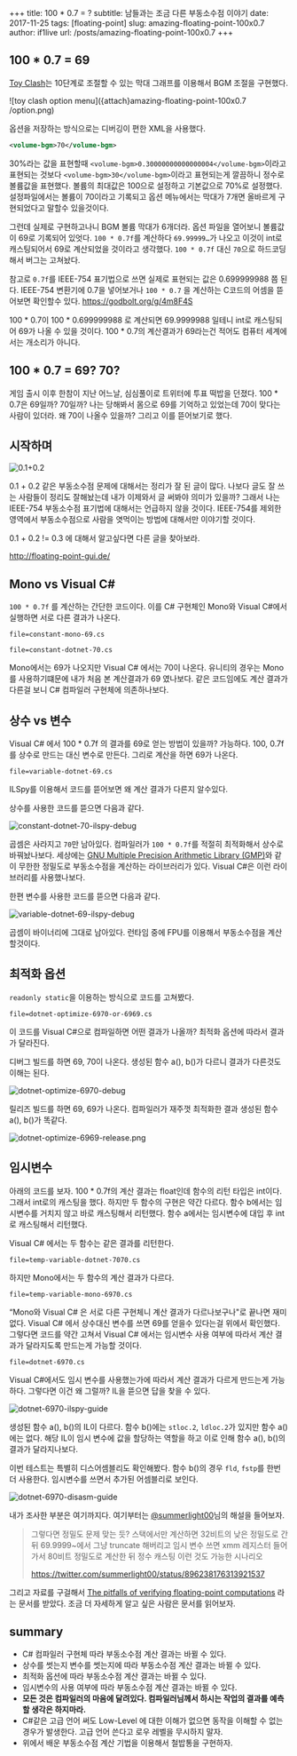 +++
title: 100 * 0.7 = ?
subtitle: 남들과는 조금 다른 부동소수점 이야기
date: 2017-11-25
tags: [floating-point]
slug: amazing-floating-point-100x0.7
author: if1live
url: /posts/amazing-floating-point-100x0.7
+++

## 100 * 0.7 = 69

[Toy Clash][toyclash]는 10단계로 조절할 수 있는 막대 그래프를 이용해서 BGM 조절을 구현했다.

![toy clash option menu]({attach}amazing-floating-point-100x0.7
/option.png)

옵션을 저장하는 방식으로는 디버깅이 편한 XML을 사용했다.

```xml
<volume-bgm>70</volume-bgm>
```

30%라는 값을 표현할때 `<volume-bgm>0.30000000000000004</volume-bgm>`이라고 표현되는 것보다 `<volume-bgm>30</volume-bgm>`이라고 표현되는게 깔끔하니 정수로 볼륨값을 표현했다.
볼륨의 최대값은 100으로 설정하고 기본값으로 70%로 설정했다.
설정파일에서는 볼륨이 70이라고 기록되고 옵션 메뉴에서는 막대가 7개면 올바르게 구현되었다고 말할수 있을것이다.

그런데 실제로 구현하고나니 BGM 볼륨 막대가 6개더라.
옵션 파일을 열어보니 볼륨값이 69로 기록되어 있엇다.
 `100 * 0.7f`를 계산하다 `69.99999…`가 나오고 이것이 int로 캐스팅되어서 69로 계산되었을 것이라고 생각했다.
 `100 * 0.7f` 대신 `70`으로 하드코딩해서 버그는 고쳐놨다.


참고로 `0.7f`를 IEEE-754 표기법으로 쓰면 실제로 표현되는 값은 0.699999988 쯤 된다.
IEEE-754 변환기에 0.7을 넣어보거나 `100 * 0.7` 을 계산하는 C코드의 어셈을 뜯어보면 확인할수 있다. 
https://godbolt.org/g/4m8F4S

100 * 0.7이 100 * 0.699999988 로 계산되면 69.9999988 일테니 int로 캐스팅되어 69가 나올 수 있을 것이다.
100 * 0.7의 계산결과가 69라는건 적어도 컴퓨터 세계에서는 개소리가 아니다.   

## 100 * 0.7 = 69? 70?

게임 출시 이후 한참이 지난 어느날, 심심풀이로 트위터에 투표 떡밥을 던졌다.
100 * 0.7은 69일까? 70일까? 
나는 당해봐서 몸으로 69를 기억하고 있었는데 70이 맞다는 사람이 있더라.
왜 70이 나올수 있을까? 그리고 이를 뜯어보기로 했다.


## 시작하며


![0.1+0.2]({attach}amazing-floating-point-100x0.7/0.1+0.2.png)

0.1 + 0.2 같은 부동소수점 문제에 대해서는 정리가 잘 된 글이 많다. 
나보다 글도 잘 쓰는 사람들이 정리도 잘해놨는데 내가 이제와서 글 써봐야 의미가 있을까?
그래서 나는 IEEE-754 부동소수점 표기법에 대해서는 언급하지 않을 것이다.
IEEE-754를 제외한 영역에서 부동소수점으로 사람을 엿먹이는 방법에 대해서만 이야기할 것이다.

0.1 + 0.2 != 0.3 에 대해서 알고싶다면 다른 글을 찾아보라.

http://floating-point-gui.de/



## Mono vs Visual C#

`100 * 0.7f` 를 계산하는 간단한 코드이다.
이를 C# 구현체인 Mono와 Visual C#에서 실행하면 서로 다른 결과가 나온다.

~~~maya:view
file=constant-mono-69.cs
~~~

~~~maya:view
file=constant-dotnet-70.cs
~~~

Mono에서는 69가 나오지만 Visual C# 에서는 70이 나온다.
유니티의 경우는 Mono를 사용하기떄문에 내가 처음 본 계산결과가 69 였나보다.
같은 코드임에도 계산 결과가 다른걸 보니 C# 컴파일러 구현체에 의존하나보다.


## 상수 vs 변수

Visual C# 에서 100 * 0.7f 의 결과를 69로 얻는 방법이 있을까? 가능하다.
100,  0.7f 를 상수로 만드는 대신 변수로 만든다. 그리로 계산을 하면 69가 나온다.

~~~maya:view
file=variable-dotnet-69.cs
~~~

ILSpy를 이용해서 코드를 뜯어보면 왜 계산 결과가 다른지 알수있다.

상수를 사용한 코드를 뜯으면 다음과 같다.

![constant-dotnet-70-ilspy-debug]({attach}amazing-floating-point-100x0.7/constant-dotnet-70-ilspy-debug.png)

곱셈은 사라지고 `70`만 남아있다. 컴파일러가 `100 * 0.7f`를 적절히 최적화해서 상수로 바꿔놨나보다.
세상에는 [GNU Multiple Precision Arithmetic Library (GMP)][wiki-gmp]와 같이 무한한 정밀도로 부동소수점을 계산하는 라이브러리가 있다.
Visual C#은 이런 라이브러리를 사용했나보다.

한편 변수를 사용한 코드를 뜯으면 다음과 같다.

![variable-dotnet-69-ilspy-debug]({attach}amazing-floating-point-100x0.7/variable-dotnet-69-ilspy-debug.png)

곱셈이 바이너리에 그대로 남아있다.
런타임 중에 FPU를 이용해서 부동소수점을 계산할것이다.

## 최적화 옵션

`readonly static`을 이용하는 방식으로 코드를 고쳐봤다.

~~~maya:view
file=dotnet-optimize-6970-or-6969.cs
~~~

이 코드를 Visual C#으로 컴파일하면 어떤 결과가 나올까?
최적화 옵션에 따라서 결과가 달라진다.

디버그 빌드를 하면 69, 70이 나온다.
생성된 함수 a(), b()가 다르니 결과가 다른것도 이해는 된다.

![dotnet-optimize-6970-debug]({attach}amazing-floating-point-100x0.7/dotnet-optimize-6970-debug.png)

릴리즈 빌드를 하면 69, 69가 나온다.
컴파일러가 재주껏 최적화한 결과 생성된 함수 a(), b()가 똑같다.

![dotnet-optimize-6969-release.png]({attach}amazing-floating-point-100x0.7/dotnet-optimize-6969-release.png)

## 임시변수

아래의 코드를 보자. 
100 * 0.7f의 계산 결과는 float인데 함수의 리턴 타입은 int이다.
그래서 int로의 캐스팅을 했다.
하지만 두 함수의 구현은 약간 다르다.
함수 b에서는 임시변수를 거치지 않고 바로 캐스팅해서 리턴했다. 
함수 a에서는 임시변수에 대입 후 int로 캐스팅해서 리턴했다.

Visual C# 에서는 두 함수는 같은 결과를 리턴한다.

~~~maya:view
file=temp-variable-dotnet-7070.cs
~~~


하지만 Mono에서는 두 함수의 계산 결과가 다르다.

~~~maya:view
file=temp-variable-mono-6970.cs
~~~

“Mono와 Visual C# 은 서로 다른 구현체니 계산 결과가 다르나보구나"로 끝나면 재미없다.
Visual C# 에서 상수대신 변수를 쓰면 69를 얻을수 있다는걸 위에서 확인했다.
그렇다면 코드를 약간 고쳐서 Visual C# 에서는 임시변수 사용 여부에 따라서 계산 결과가 달라지도록 만드는게 가능할 것이다. 


~~~maya:view
file=dotnet-6970.cs
~~~

Visual C#에서도 임시 변수를 사용했는가에 따라서 계산 결과가 다르게 만드는게 가능하다.
그렇다면 이건 왜 그럴까? IL을 뜯으면 답을 찾을 수 있다.

![dotnet-6970-ilspy-guide]({attach}amazing-floating-point-100x0.7/dotnet-6970-ilspy-guide.png)

생성된 함수 a(), b()의 IL이 다르다.
함수 b()에는 `stloc.2`, `ldloc.2`가 있지만 함수 a()에는 없다.
해당 IL이 임시 변수에 값을 할당하는 역할을 하고 이로 인해 함수 a(), b()의 결과가 달라지나보다.

이번 테스트는 특별히 디스어셈블리도 확인해봤다.
함수 b()의 경우 `fld`, `fstp`를 한번 더 사용한다.
임시변수를 쓰면서 추가된 어셈블리로 보인다.

![dotnet-6970-disasm-guide]({attach}amazing-floating-point-100x0.7/dotnet-6970-disasm-guide.png)

내가 조사한 부분은 여기까지다.
여기부터는 [@summerlight00][twitter-summerlight00]님의 해설을 들어보자.

> 그렇다면 정밀도 문제 맞는 듯? 스택에서만 계산하면 32비트의 낮은 정밀도로 간 뒤 69.9999~에서 그냥 truncate 해버리고 임시 변수 쓰면 xmm 레지스터 들어가서 80비트 정밀도로 계산한 뒤 정수 캐스팅 이런 것도 가능한 시나리오
>
> https://twitter.com/summerlight00/status/896238176313921537

그리고 자료를 구걸해서 [The pitfalls of verifying floating-point computations](https://hal.archives-ouvertes.fr/hal-00128124/document) 라는 문서를 받았다.
조금 더 자세하게 알고 싶은 사람은 문서를 읽어보자.


## summary

* C# 컴파일러 구현체 따라 부동소수점 계산 결과는 바뀔 수 있다.
* 상수를 썻는지 변수를 썻는지에 따라 부동소수점 계산 결과는 바뀔 수 있다.
* 최적화 옵션에 따라 부동소수점 계산 결과는 바뀔 수 있다.
* 임시변수의 사용 여부에 따라 부동소수점 계산 결과는 바뀔 수 있다.
* **모든 것은 컴파일러의 마음에 달려있다. 컴파일러님께서 하시는 작업의 결과를 예측할 생각은 하지마라.**
* C#같은 고급 언어 써도 Low-Level 에 대한 이해가 없으면 동작을 이해할 수 없는 경우가 발생한다. 고급 언어 쓴다고 로우 레벨을 무시하지 말자.
* 위에서 배운 부동소수점 계산 기법을 이용해서 철밥통을 구현하자.


[toyclash]: http://store.steampowered.com/app/620360/Toy_Clash/
[twitter-summerlight00]: https://twitter.com/summerlight00
[wiki-gmp]: https://en.wikipedia.org/wiki/GNU_Multiple_Precision_Arithmetic_Library
